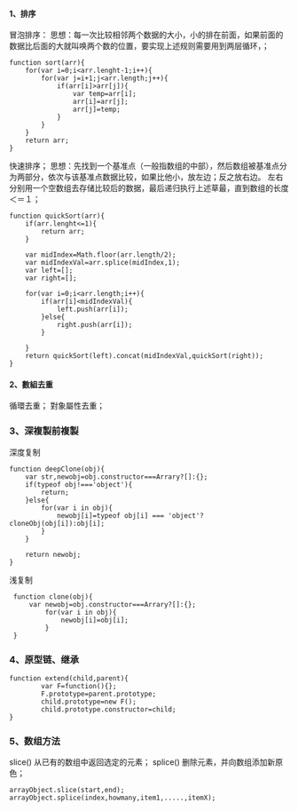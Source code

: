 #### 1、排序
冒泡排序：
思想：每一次比较相邻两个数据的大小，小的排在前面，如果前面的数据比后面的大就叫唤两个数的位置，要实现上述规则需要用到两层循环，；
```
function sort(arr){
	for(var i=0;i<arr.lenght-1;i++){
		for(var j=i+1;j<arr.length;j++){
			if(arr[i]>arr[j]){
				var temp=arr[i];
				arr[i]=arr[j];
				arr[j]=temp;
			}
		}
	}
	return arr;
}
```
快速排序；
思想：先找到一个基准点（一般指数组的中部），然后数组被基准点分为两部分，依次与该基准点数据比较，如果比他小，放左边；反之放右边。
		左右分别用一个空数组去存储比较后的数据，最后递归执行上述草最，直到数组的长度＜＝１；
```
function quickSort(arr){
	if(arr.lenght<=1){
		return arr;
	}

	var midIndex=Math.floor(arr.length/2);
	var midIndexVal=arr.splice(midIndex,1);
	var left=[];
	var right=[];

	for(var i=0;i<arr.length;i++){
		if(arr[i]<midIndexVal){
			left.push(arr[i]);
		}else{
			right.push(arr[i]);
		}

	}
	return quickSort(left).concat(midIndexVal,quickSort(right));
}
```
#### 2、數組去重
循環去重；
對象屬性去重；
### 3、深複製前複製

深度复制
```
function deepClone(obj){
    var str,newobj=obj.constructor===Arrary?[]:{};
    if(typeof obj!==='object'){
        return;
    }else{
        for(var i in obj){
            newobj[i]=typeof obj[i] === 'object'? cloneObj(obj[i]):obj[i];
        }
    }

    return newobj;
}

```

浅复制
```
 function clone(obj){
     var newobj=obj.constructor===Arrary?[]:{};
         for(var i in obj){
             newobj[i]=obj[i];
         }
 }

```
### 4、原型链、继承
```
function extend(child,parent){
        var F=function(){};
        F.prototype=parent.prototype;
        child.prototype=new F();
        child.prototype.constructor=child;
}
```

### 5、数组方法
slice() 从已有的数组中返回选定的元素；
splice() 删除元素，并向数组添加新原色；
```
arrayObject.slice(start,end);
arrayObject.splice(index,howmany,item1,.....,itemX);

```
